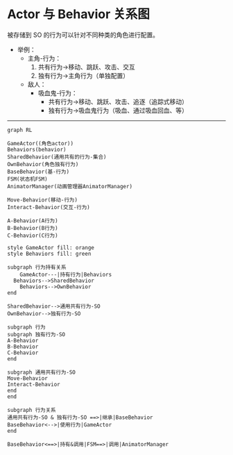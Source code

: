 # Actor 与 Behavior 关系图

被存储到 SO 的行为可以针对不同种类的角色进行配置。

- 举例：
  - 主角-行为：
    1. 共有行为->移动、跳跃、攻击、交互
    2. 独有行为->主角行为（单独配置）
  - 敌人：
    - 吸血鬼-行为：
      - 共有行为->移动、跳跃、攻击、追逐（追踪式移动）
      - 独有行为->吸血鬼行为（吸血、通过吸血回血、等）

---

```mermaid
graph RL

GameActor((角色actor))
Behaviors(behavior)
SharedBehavior(通用共有的行为-集合)
OwnBehavior(角色独有行为)
BaseBehavior(基-行为)
FSM(状态机FSM)
AnimatorManager(动画管理器AnimatorManager)

Move-Behavior(移动-行为)
Interact-Behavior(交互-行为)

A-Behavior(A行为)
B-Behavior(B行为)
C-Behavior(C行为)

style GameActor fill: orange
style Behaviors fill: green

subgraph 行为持有关系
	GameActor---|持有行为|Behaviors
  Behaviors-->SharedBehavior
	Behaviors-->OwnBehavior
end

SharedBehavior-->通用共有行为-SO
OwnBehavior-->独有行为-SO

subgraph 行为
subgraph 独有行为-SO
A-Behavior
B-Behavior
C-Behavior
end

subgraph 通用共有行为-SO
Move-Behavior
Interact-Behavior
end
end

subgraph 行为关系
通用共有行为-SO & 独有行为-SO ==>|继承|BaseBehavior
BaseBehavior<-->|使用行为|GameActor
end

BaseBehavior<==>|持有&调用|FSM==>|调用|AnimatorManager
```
